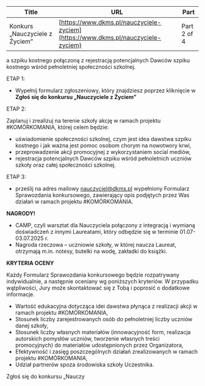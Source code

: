 | **Title**       | **URL**           | **Part**              |
|-----------------|-------------------|-----------------------|
| Konkurs „Nauczyciele z Życiem”         | [https://www.dkms.pl/nauczyciele-zyciem](https://www.dkms.pl/nauczyciele-zyciem)    | Part 2 of 4          |

a szpiku kostnego połączoną z rejestracją potencjalnych Dawców szpiku kostnego wśród pełnoletniej społeczności szkolnej.


ETAP 1:


* Wypełnij formularz zgłoszeniowy, który znajdziesz poprzez kliknięcie w **Zgłoś się do konkursu „Nauczyciele z Życiem”**


ETAP 2:


Zaplanuj i zrealizuj na terenie szkoły akcję w ramach projektu \#KOMÓRKOMANIA, której celem będzie:


* uświadomienie społeczności szkolnej, czym jest idea dawstwa szpiku kostnego i jak ważna jest pomoc osobom chorym na nowotwory krwi,
* przeprowadzenie akcji promocyjnej z wykorzystaniem social mediów,
* rejestracja potencjalnych Dawców szpiku wśród pełnoletnich uczniów szkoły oraz całej społeczności szkolnej.


ETAP 3:


* prześlij na adres mailowy [nauczyciel@dkms.pl](mailto:nauczyciel@dkms.pl) wypełniony Formularz Sprawozdania konkursowego, zawierający opis podjętych przez Was działań w ramach projektu \#KOMÓRKOMANIA.


**NAGRODY!**


* CAMP, czyli warsztat dla Nauczyciela połączony z integracją i wymianą doświadczeń z innymi Laureatami, który odbędzie się w terminie 01\.07\-03\.07\.2025 r.
* Nagroda rzeczowa – uczniowie szkoły, w której naucza Laureat, otrzymają m.in. notesy, butelki na wodę, zakładki do książki.



**KRYTERIA OCENY**


Każdy Formularz Sprawozdania konkursowego będzie rozpatrywany indywidualnie, a następnie oceniany wg poniższych kryteriów. W przypadku wątpliwości, Jury może skontaktować się z Tobą i poprosić o dodatkowe informacje.


* Wartość edukacyjna dotycząca idei dawstwa płynąca z realizacji akcji w ramach projektu \#KOMÓRKOMANIA,
* Stosunek liczby zarejestrowanych osób do pełnoletniej liczby uczniów danej szkoły,
* Stosunek liczby własnych materiałów (innowacyjność form, realizacja autorskich pomysłów uczniów, tworzenie własnych treści promocyjnych) do materiałów udostępnionych przez Organizatora,
* Efektywność i zasięg poszczególnych działań zrealizowanych w ramach projektu \#KOMÓRKOMANIA,
* Udział partnerów spoza środowiska szkoły Uczestnika.


Zgłoś się do konkursu „Nauczy